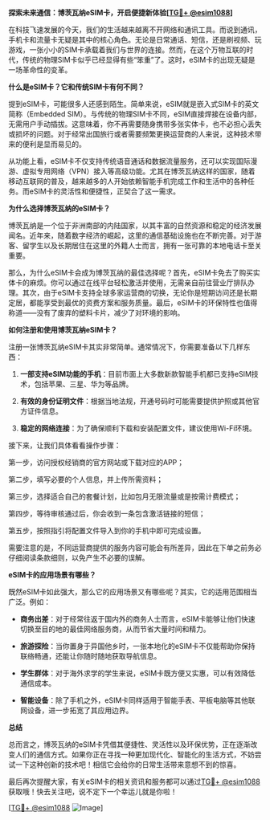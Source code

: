 **探索未来通信：博茨瓦纳eSIM卡，开启便捷新体验[[TG💪+ @esim1088](https://t.me/s/esim1088)]**

在科技飞速发展的今天，我们的生活越来越离不开网络和通讯工具。而说到通讯，手机卡和流量卡无疑是其中的核心角色。无论是日常通话、短信，还是刷视频、玩游戏，一张小小的SIM卡承载着我们与世界的连接。然而，在这个万物互联的时代，传统的物理SIM卡似乎已经显得有些“笨重”了。这时，eSIM卡的出现无疑是一场革命性的变革。

**什么是eSIM卡？它和传统SIM卡有何不同？**

提到eSIM卡，可能很多人还感到陌生。简单来说，eSIM就是嵌入式SIM卡的英文简称（Embedded SIM）。与传统的物理SIM卡不同，eSIM直接焊接在设备内部，无需用户手动插拔。这意味着，你不再需要随身携带多张实体卡，也不必担心丢失或损坏的问题。对于经常出国旅行或者需要频繁更换运营商的人来说，这种技术带来的便利是显而易见的。

从功能上看，eSIM卡不仅支持传统语音通话和数据流量服务，还可以实现国际漫游、虚拟专用网络（VPN）接入等高级功能。尤其在博茨瓦纳这样的国家，随着移动互联网的普及，越来越多的人开始依赖智能手机完成工作和生活中的各种任务。而eSIM卡的灵活性和便捷性，正契合了这一需求。

**为什么选择博茨瓦纳的eSIM卡？**

博茨瓦纳是一个位于非洲南部的内陆国家，以其丰富的自然资源和稳定的经济发展闻名。近年来，随着数字经济的崛起，这里的通信基础设施也在不断完善。对于游客、留学生以及长期居住在这里的外籍人士而言，拥有一张可靠的本地电话卡至关重要。

那么，为什么eSIM卡会成为博茨瓦纳的最佳选择呢？首先，eSIM卡免去了购买实体卡的麻烦。你可以通过在线平台轻松激活并使用，无需亲自前往营业厅排队办理。其次，由于eSIM卡支持全球多家运营商的切换，无论你是短期访问还是长期定居，都能享受到最优的资费方案和服务质量。最后，eSIM卡的环保特性也值得称道——没有了废弃的塑料卡片，减少了对环境的影响。

**如何注册和使用博茨瓦纳eSIM卡？**

注册一张博茨瓦纳eSIM卡其实非常简单。通常情况下，你需要准备以下几样东西：

1. **一部支持eSIM功能的手机**：目前市面上大多数新款智能手机都已支持eSIM技术，包括苹果、三星、华为等品牌。
   
2. **有效的身份证明文件**：根据当地法规，开通号码时可能需要提供护照或其他官方证件信息。

3. **稳定的网络连接**：为了确保顺利下载和安装配置文件，建议使用Wi-Fi环境。

接下来，让我们具体看看操作步骤：

第一步，访问授权经销商的官方网站或下载对应的APP；

第二步，填写必要的个人信息，并上传所需资料；

第三步，选择适合自己的套餐计划，比如包月无限流量或是按需计费模式；

第四步，等待审核通过后，你会收到一条包含激活链接的短信；

第五步，按照指引将配置文件导入到你的手机中即可完成设置。

需要注意的是，不同运营商提供的服务内容可能会有所差异，因此在下单之前务必仔细阅读条款细则，以免产生不必要的误解。

**eSIM卡的应用场景有哪些？**

既然eSIM卡如此强大，那么它的应用场景又有哪些呢？其实，它的适用范围相当广泛。例如：

- **商务出差**：对于经常往返于国内外的商务人士而言，eSIM卡能够让他们快速切换至目的地的最佳网络服务商，从而节省大量时间和精力。
  
- **旅游探险**：当你置身于异国他乡时，一张本地化的eSIM卡不仅能帮助你保持联络畅通，还能让你随时随地获取导航信息。
  
- **学生群体**：对于海外求学的学生来说，eSIM卡既方便又实惠，可以有效降低通信成本。
  
- **智能设备**：除了手机之外，eSIM卡同样适用于智能手表、平板电脑等其他联网设备，进一步拓宽了其应用边界。

**总结**

总而言之，博茨瓦纳的eSIM卡凭借其便捷性、灵活性以及环保优势，正在逐渐改变人们的通信方式。如果你正在寻找一种更加现代化、智能化的生活方式，不妨尝试一下这种创新的技术吧！相信它会给你的日常生活带来意想不到的惊喜。

最后再次提醒大家，有关eSIM卡的相关资讯和服务都可以通过[TG💪+ @esim1088](https://t.me/s/esim1088)获取哦！快去关注吧，说不定下一个幸运儿就是你啦！

[[TG💪+ @esim1088](https://t.me/s/esim1088) ![Image](https://i.postimg.cc/4NQfJmqS/Snipaste-2025-05-13-00-14-12.png)]